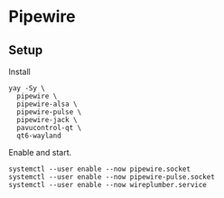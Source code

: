 <!-- markdownlint-disable MD013 -->
<!-- markdownlint-disable MD033 -->
<!-- markdownlint-disable MD046 -->

# Pipewire

## Setup

Install

```shell
yay -Sy \
  pipewire \
  pipewire-alsa \
  pipewire-pulse \
  pipewire-jack \
  pavucontrol-qt \
  qt6-wayland
```

Enable and start.

```shell
systemctl --user enable --now pipewire.socket
systemctl --user enable --now pipewire-pulse.socket
systemctl --user enable --now wireplumber.service
```
